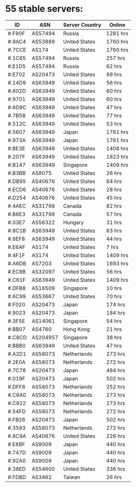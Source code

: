 # 55 stable servers:

| ID | ASN | Server Country | Online |
| ------ | ------ | ------ | ------ |
| #.F90F | AS57494 | Russia | 1281 hrs |
| #.9AC4 | AS53889 | United States | 1760 hrs |
| #.7CCE | AS174 | United States | 1760 hrs |
| #.1C65 | AS57494 | Russia | 257 hrs |
| #.E1D5 | AS57494 | Russia | 62 hrs |
| #.E702 | AS20473 | United States | 99 hrs |
| #.14D9 | AS63949 | United States | 56 hrs |
| #.602D | AS63949 | United States | 60 hrs |
| #.9701 | AS63949 | United States | 60 hrs |
| #.6D9C | AS63949 | United States | 47 hrs |
| #.7B5B | AS63949 | United States | 77 hrs |
| #.512C | AS63949 | United States | 53 hrs |
| #.5607 | AS63949 | Japan | 1761 hrs |
| #.973A | AS63949 | Japan | 1761 hrs |
| #.BE3E | AS63949 | United States | 1408 hrs |
| #.207F | AS63949 | United States | 1823 hrs |
| #.B147 | AS63949 | Singapore | 1409 hrs |
| #.B3BB | AS8075 | United States | 26 hrs |
| #.DB95 | AS40676 | United States | 64 hrs |
| #.ECD6 | AS40676 | United States | 28 hrs |
| #.D254 | AS40676 | United States | 45 hrs |
| #.4AEC | AS31798 | Canada | 82 hrs |
| #.B6E3 | AS31798 | Canada | 57 hrs |
| #.03E7 | AS56322 | Hungary | 31 hrs |
| #.8C1B | AS63949 | United States | 63 hrs |
| #.6EF8 | AS63949 | United States | 44 hrs |
| #.E6AF | AS174 | United States | 7 hrs |
| #.4F1F | AS174 | United States | 1409 hrs |
| #.A6DB | AS7203 | United States | 1693 hrs |
| #.EC8B | AS32097 | United States | 56 hrs |
| #.C61F | AS63949 | United States | 1409 hrs |
| #.DFB8 | AS16509 | Singapore | 10 hrs |
| #.6C99 | AS53667 | United States | 70 hrs |
| #.F020 | AS20473 | Japan | 174 hrs |
| #.9023 | AS20473 | Japan | 184 hrs |
| #.3F5E | AS14061 | Singapore | 54 hrs |
| #.BB07 | AS4760 | Hong Kong | 21 hrs |
| #.C8CD | AS204957 | Singapore | 38 hrs |
| #.BBB0 | AS63949 | United States | 47 hrs |
| #.A2D1 | AS58073 | Netherlands | 273 hrs |
| #.2E0A | AS58073 | Netherlands | 272 hrs |
| #.7C78 | AS20473 | Japan | 484 hrs |
| #.019F | AS20473 | Japan | 502 hrs |
| #.DFF8 | AS58073 | Netherlands | 252 hrs |
| #.C6A0 | AS58073 | Netherlands | 273 hrs |
| #.C922 | AS58073 | Netherlands | 273 hrs |
| #.54FD | AS58073 | Netherlands | 272 hrs |
| #.FB26 | AS20473 | Japan | 502 hrs |
| #.3593 | AS58073 | Netherlands | 272 hrs |
| #.8C9A | AS40676 | United States | 226 hrs |
| #.E8BF | AS9009 | Japan | 440 hrs |
| #.747D | AS9009 | Japan | 440 hrs |
| #.92A0 | AS9009 | Japan | 440 hrs |
| #.38ED | AS54600 | United States | 336 hrs |
| #.FDBD | AS3462 | Taiwan | 26 hrs |

